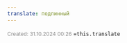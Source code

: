 ```yaml
---
translate: подлинный
---
```

<span style="font-size:12px; color:#888888;">Created: 31.10.2024 00:26</span>
 `=this.translate`